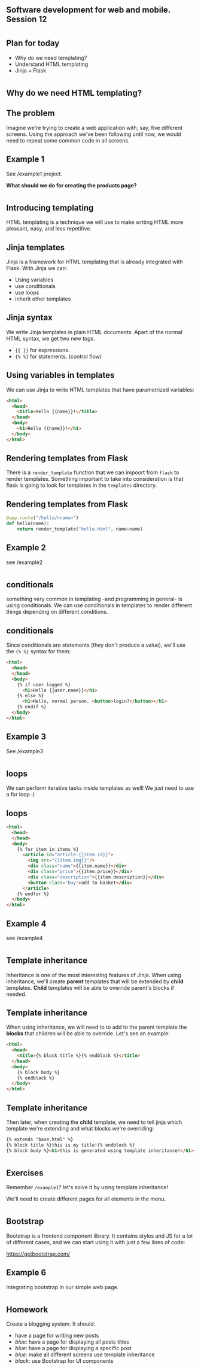 #

## Software development for web and mobile. Session 12

#

## Plan for today

* Why do we need templating?
* Understand HTML templating
* Jinja + Flask

#

## Why do we need HTML templating?

## The problem

Imagine we're trying to create a web application with, say, five
different screens.  Using the approach we've been following until now,
we would need to repeat some common code in all screens.

## Example 1

See /example1 project.

**What should we do for creating the products page?**

#

## Introducing templating

HTML templating is a technique we will use to make writing HTML more
pleasant, easy, and less repetitive.

## Jinja templates

Jinja is a framework for HTML templating that is already integrated
with Flask.  With Jinja we can:

- Using variables
- use conditionals
- use loops
- inherit other templates

## Jinja syntax

We write Jinja templates in plain HTML documents.  Apart of the normal
HTML syntax, we get two new _tags_.

- `{{ }}` for expressions.
- `{% %}` for statements. (control flow)

## Using variables in templates

We can use Jinja to write HTML templates that have parametrized
variables:

```html
<html>
  <head>
    <title>Hello {{name}}!</title>
  </head>
  <body>
    <h1>Hello {{name}}!</h1>
  </body>
</html>
```

## Rendering templates from Flask

There is a `render_template` function that we can impoort from `flask`
to render templates.  Something important to take into consideration
is that flask is going to look for templates in the `templates`
directory.

## Rendering templates from Flask

```python
@app.route("/hello/<name>")
def hello(name):
    return render_template("hello.html", name=name)
```

## Example 2

see /example2

#

## conditionals

something very common in templating -and programming in general- is
using conditionals.  We can use conditionals in templates to render
different things depending on different conditions.

## conditionals

Since conditionals are statements (they don't produce a value), we'll
use the `{% %}` syntax for them:

``` html
<html>
  <head>
  </head>
  <body>
    {% if user.logged %}
      <h1>Hello {{user.name}}</h1>
    {% else %}
	  <h1>Hello, normal person. <button>login?</button></h1>
    {% endif %}
  </body>
</html>
```

## Example 3

See /example3

#

## loops

We can perform iterative tasks inside templates as well!  We just need
to use a for loop :)

## loops

``` html
<html>
  <head>
  </head>
  <body>
    {% for item in items %}
      <article id="article-{{item.id}}">
	    <img src="{{item.img}}"/>
	    <div class="name">{{item.name}}</div>
		<div class="price">{{item.price}}</div>
        <div class="description">{{item.description}}</div>
		<button class="buy">add to basket</div>
	  </article>
    {% endfor %}
  </body>
</html>
```

## Example 4

see /example4

#

## Template inheritance

Inheritance is one of the most interesting features of Jinja.  When
using inheritance, we'll create **parent** templates that will be extended
by **child** templates.  **Child** templates will be able to override
parent's blocks if needed.

## Template inheritance

When using inheritance, we will need to to add to the parent template
the **blocks** that children will be able to override.  Let's see an
example:

``` html
<html>
  <head>
    <title>{% block title %}{% endblock %}</title>
  </head>
  <body>
    {% block body %}
	{% endblock %}
  </body>
</html>
```

## Template inheritance

Then later, when creating the **child** template, we need to tell
jinja which template we're extending and what blocks we're overriding:

``` html
{% extends "base.html" %}
{% block title %}this is my title!{% endblock %}
{% block body %}<h1>this is generated using template inheritance!</h1>{% endblock %}
```

#

## Exercises

Remember `/example1`?  let's solve it by using template inheritance!

We'll need to create different pages for all elements in the menu.

#

## Bootstrap

Bootstrap is a frontend component library.  It contains styles and JS
for a lot of different cases, and we can start using it with just a
few lines of code:

https://getbootstrap.com/

## Example 6

Integrating bootstrap in our simple web page.

#

## Homework

Create a blogging system.  It should:

- have a page for writing new posts
- _blue_: have a page for displaying all posts titles
- _blue_: have a page for displaying a specific post
- _blue_: make all different screens use template inheritance
- _black_: use Bootstrap for UI components
